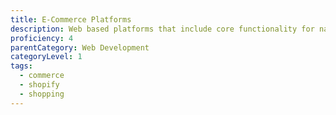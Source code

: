 ```yaml
---
title: E-Commerce Platforms
description: Web based platforms that include core functionality for navigation, shopping cart, checkout, shipping and handling, and taxes and some level of integration to an order management system (OMS), an enterprise resource planning (ERP) system, or a warehouse management system (WMS).
proficiency: 4
parentCategory: Web Development 
categoryLevel: 1
tags:
  - commerce
  - shopify
  - shopping
---
```

